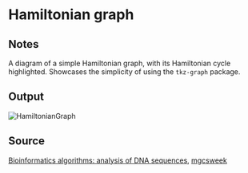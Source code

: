 # Hamiltonian graph

## Notes

A diagram of a simple Hamiltonian graph, with its Hamiltonian cycle highlighted. Showcases the simplicity of using the `tkz-graph` package.

## Output

![HamiltonianGraph](https://www.dropbox.com/s/qv7i0gmwpirg3dj/hamiltonian_graph.png?raw=1)

## Source

[Bioinformatics algorithms: analysis of DNA sequences](http://www.csnedelja.mg.edu.rs/static/resources/v1.0/bioinformatics.pdf), [mgcsweek](http://www.csnedelja.mg.edu.rs)
